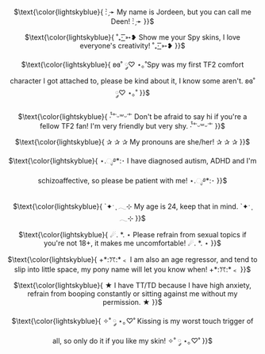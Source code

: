 <p align="center">
$\text{\color{lightskyblue}{ : ̗̀➛ My name is Jordeen, but you can call me Deen! : ̗̀➛ }}$
  
</p> 

<p align="center">
$\text{\color{lightskyblue}{ ˚₊· ͟͟͞͞➳❥ Show me your Spy skins, I love everyone's creativity! ˚₊· ͟͟͞͞➳❥ }}$

</p> 

<p align="center">
$\text{\color{lightskyblue}{ ʚɞ˚ ༘♡ ⋆｡˚Spy was my first TF2 comfort character I got attached to, please be kind about it, I know some aren't. ʚɞ˚ ༘♡ ⋆｡˚ }}$

</p> 

<p align="center">
$\text{\color{lightskyblue}{ ‧̍̊˙˚˙ᵕ꒳ᵕ˙˚˙ Don't be afraid to say hi if you're a fellow TF2 fan! I'm very friendly but very shy. ‧̍̊˙˚˙ᵕ꒳ᵕ˙˚˙ }}$

</p> 

<p align="center">
$\text{\color{lightskyblue}{ ✰ ✰ ✰ My pronouns are she/her! ✰ ✰ ✰ }}$

</p> 

<p align="center">
$\text{\color{lightskyblue}{ ⋆.ೃ࿔*:･ I have diagnosed autism, ADHD and I'm schizoaffective, so please be patient with me! ⋆.ೃ࿔*:･ }}$

</p> 

<p align="center">
$\text{\color{lightskyblue}{ `✦ˑ ִֶ 𓂃⊹ My age is 24, keep that in mind. `✦ˑ ִֶ 𓂃⊹ }}$
  
</p> 

<p align="center">
$\text{\color{lightskyblue}{ ☄. *. ⋆ Please refrain from sexual topics if you're not 18+, it makes me uncomfortable! ☄. *. ⋆ }}$

</p> 

<p align="center">
$\text{\color{lightskyblue}{ +*:ꔫ:*﹤ I am also an age regressor, and tend to slip into little space, my pony name will let you know when! +*:ꔫ:*﹤ }}$

</p> 

<p align="center">
$\text{\color{lightskyblue}{ ★ I have TT/TD because I have high anxiety, refrain from booping constantly or sitting against me without my permission. ★ }}$

</p> 

<p align="center">
$\text{\color{lightskyblue}{ ✧˚ ༘ ⋆｡♡˚ Kissing is my worst touch trigger of all, so only do it if you like my skin! ✧˚ ༘ ⋆｡♡˚ }}$
